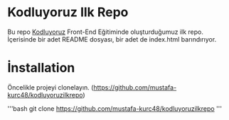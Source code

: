 # Kodluyoruz Ilk Repo

Bu repo [Kodluyoruz](https://www.kodluyoruz.org/) Front-End Eğitiminde oluşturduğumuz ilk repo. İçerisinde bir adet README dosyası, bir adet de index.html barındırıyor.

# İnstallation

Öncelikle projeyi clonelayın. (https://github.com/mustafa-kurc48/kodluyoruzilkrepo)

'''bash
git clone https://github.com/mustafa-kurc48/kodluyoruzilkrepo
'''

